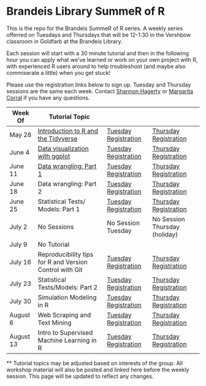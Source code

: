 
# Brandeis Library SummeR of R

This is the repo for the Brandeis SummeR of R series. A weekly series offerred on Tuesdays and Thursdays that will be 12-1:30 in the Vershbow classroom in Goldfarb at the Brandeis Library.

Each session will start with a 30 minute tutorial and then in the following hour  you can apply what we've learned or work on your own project with R, with experienced R users around to help troubleshoot (and maybe also commiserate a little) when you get stuck! 

Please use the registration links below to sign up. Tuesday and Thursday sessions are the same each week. Contact [Shannon Hagerty](mailto:shannonhagerty@brandeis.edu) or [Margarita Corral](mailto:mcorral@brandeis.edu) if you have any questions.  


|  Week Of | Tutorial Topic   | |   |
|---|---|---|---|
| May 28  |  [Introduction to R and the Tidyverse](Intro_R_and_Tidyverse)  | [Tuesday Registration](https://calendar.library.brandeis.edu/calendar/workshops/SummeRofR)| [Thursday Registration](https://calendar.library.brandeis.edu/event/5412499)   |
| June 4  |  [Data visualization with ggplot](DataVisualization) |  [Tuesday Registration](https://calendar.library.brandeis.edu/event/5412567)| [Thursday Registration](https://calendar.library.brandeis.edu/event/5412578)   |
| June 11  |  [Data wrangling: Part 1](DataWranglingPart1)  | [Tuesday Registration](https://calendar.library.brandeis.edu/event/5412568)| [Thursday Registration](https://calendar.library.brandeis.edu/event/5412579)   |
| June 18  |  Data wrangling: Part 2    | [Tuesday Registration](https://calendar.library.brandeis.edu/event/5412569)| [Thursday Registration](https://calendar.library.brandeis.edu/event/5412580)   |
| June 25  |  Statistical Tests/ Models: Part 1 | [Tuesday Registration](https://calendar.library.brandeis.edu/event/5412570)| [Thursday Registration](https://calendar.library.brandeis.edu/event/5412581)   |
| July 2  |  No Sessions | No Session Tuesday| No Session Thursday (holiday)   |
| July 9  |  No Tutorial | |   |
| July 16  |  Reproducibility tips for R and Version Control with Git |  [Tuesday Registration](https://calendar.library.brandeis.edu/event/5412573)| [Thursday Registration](https://calendar.library.brandeis.edu/event/5412584)  |
| July 23  | Statistical Tests/Models: Part 2| [Tuesday Registration](https://calendar.library.brandeis.edu/event/5412574)| [Thursday Registration](https://calendar.library.brandeis.edu/event/5412585)   |
| July 30  |  Simulation Modeling in R | [Tuesday Registration](https://calendar.library.brandeis.edu/event/5412575)| [Thursday Registration](https://calendar.library.brandeis.edu/event/5412586)   |
| August 6  |  Web Scraping and Text Mining | [Tuesday Registration](https://calendar.library.brandeis.edu/event/5412576)| [Thursday Registration](https://calendar.library.brandeis.edu/event/5412587)   |
| August 13  |  Intro to Supervised Machine Learning in R| [Tuesday Registration](https://calendar.library.brandeis.edu/event/5412577)| [Thursday Registration](https://calendar.library.brandeis.edu/event/5412588)   |


** Tutorial topics may be adjusted based on interests of the group. All workshop material will also be posted and linked here before the weekly session.  This page will be updated to reflect any changes. 

